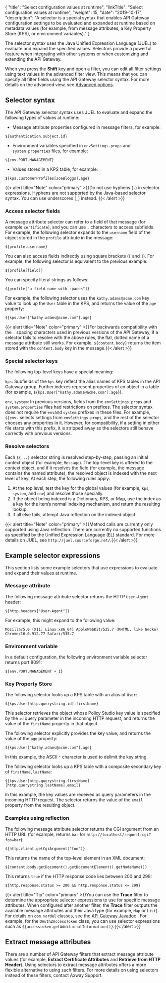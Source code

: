{
"title": "Select configuration values at runtime",
"linkTitle": "Select configuration values at runtime",
"weight": 15,
"date": "2019-10-17",
"description": "A selector is a special syntax that enables API Gateway configuration settings to be evaluated and expanded at runtime based on metadata values (for example, from message attributes, a Key Property Store (KPS), or environment variables)."
}

The selector syntax uses the Java Unified Expression Language (JUEL) to evaluate and expand the specified values. Selectors provide a powerful feature when integrating with other systems or when customizing and extending the API Gateway.

When you press the **Shift**
key and open a filter, you can edit all filter settings using text values in the advanced filter view. This means that you can specify all filter fields using the API Gateway selector syntax. For more details on the advanced view, see [Advanced options](/docs/apim_policydev/apigw_poldev/general_ps_settings/#advanced-options).

## Selector syntax

The API Gateway selector syntax uses JUEL to evaluate and expand the following types of values at runtime:

* Message attribute properties configured in message filters, for example:

```
${authentication.subject.id}
```

* Environment variables specified in `envSettings.props`
    and `system.properties`
    files, for example:

```
${env.PORT.MANAGEMENT}
```

* Values stored in a KPS table, for example:

```
${kps.CustomerProfiles[JoeBloggs].age}
```

{{< alert title="Note" color="primary" >}}Do not use hyphens (`-`) in selector expressions. Hyphens are not supported by the Java-based selector syntax. You can use underscores (`_`) instead. {{< /alert >}}

### Access selector fields

A message attribute selector can refer to a field of that message (for example `certificate`), and you can use `.`
characters to access subfields. For example, the following selector expands to the `username`
field of the object stored in the `profile`
attribute in the message:

```
${profile.username}
```

You can also access fields indirectly using square brackets (`[`
and `]`). For example, the following selector is equivalent to the previous example:

```
${profile[field]}
```

You can specify literal strings as follows:

```
${profile["a field name with spaces"]}
```

For example, the following selector uses the `kathy.adams@acme.com`
key value to look up the `User`
table in the KPS, and returns the value of the `age`
property:

```
${kps.User["kathy.adams@acme.com"].age}
```

{{< alert title="Note" color="primary" >}}For backwards compatibility with the `.`
spacing characters used in previous versions of the API Gateway, if a selector fails to resolve with the above rules, the flat, dotted name of a message attribute still works. For example, `${content.body}`
returns the item stored with the `content.body`
key in the message.{{< /alert >}}

### Special selector keys

The following top-level keys have a special meaning:

`kps`: Subfields of the `kps` key reflect the alias names of KPS tables in the API Gateway group. Further indexes represent properties of an object in a table (for example, `${kps.User["kathy.adams@acme.com"].age}`).

`env`, `system`: In previous versions, fields from the `envSettings.props` and `system.properties` files had restrictions on prefixes. The selector syntax does not require the `env`and `system` prefixes in these files. For example, `${env.` selects settings from `envSettings.props`, and the rest of the selector chooses any properties in it. However, for compatibility, if a setting in either file starts with this prefix, it is stripped away so the selectors still behave correctly with previous versions.

### Resolve selectors

Each `${...}`
selector string is resolved step-by-step, passing an initial context object (for example, `Message`). The top-level key is offered to the context object, and if it resolves the field (for example, the message contains the named attribute), the resolved object is indexed with the next level of key. At each step, the following rules apply:

1. At the top level, test the key for the global values (for example, `kps`, `system`, and `env`) and resolve those specially.
2. If the object being indexed is a Dictionary, KPS, or Map, use the index as a key for the item’s normal indexing mechanism, and return the resulting lookup.
3. If all else fails, attempt Java reflection on the indexed object.

{{< alert title="Note" color="primary" >}}Method calls are currently only supported using Java reflection. There are currently no supported functions as specified by the Unified Expression Language (EL) standard. For more details on JUEL, see `http://juel.sourceforge.net/`.{{< /alert >}}

## Example selector expressions

This section lists some example selectors that use expressions to evaluate and expand their values at runtime.

### Message attribute

The following message attribute selector returns the HTTP `User-Agent`
header:

```
${http.headers["User-Agent"]}
```

For example, this might expand to the following value:

```
Mozilla/5.0 (X11; Linux x86_64) AppleWebKit/535.7 (KHTML, like Gecko) Chrome/16.0.912.77 Safari/535.7
```

### Environment variable

In a default configuration, the following environment variable selector returns port 8091:

```
${env.PORT.MANAGEMENT + 1}
```

### Key Property Store

The following selector looks up a KPS table with an alias of `User`:

```
${kps.User[http.querystring.id].firstName}
```

This selector retrieves the object whose Policy Studio key value is specified by the `id`
query parameter in the incoming HTTP request, and returns the value of the `firstName`
property in that object.

The following selector explicitly provides the key value, and returns the value of the `age`
property:

```
${kps.User["kathy.adams@acme.com"].age}
```

In this example, the ASCII `"`
character is used to delimit the key string.

The following selector looks up a KPS table with a composite secondary key of `firstName,lastName`:

```
${kps.User[http.querystring.firstName][http.querystring.lastName].email}
```

In this example, the key values are received as query parameters in the incoming HTTP request. The selector returns the value of the `email`
property from the resulting object.

### Examples using reflection

The following message attribute selector returns the CGI argument from an HTTP URL (for example, returns `bar`
for `http://localhost/request.cgi?foo=bar`):

```
${http.client.getCgiArgument("foo")}
```

This returns the name of the top-level element in an XML document:

```
${content.body.getDocument().getDocumentElement().getNodeName()}
```

This returns `true` if the HTTP response code lies between 200 and 299:

```
${http.response.status >= 200 && http.response.status <= 299}
```

{{< alert title="Tip" color="primary" >}}You can use the **Trace**
filter to determine the appropriate selector expressions to use for specific message attributes. When configured after another filter, the **Trace** filter outputs the available message attributes and their Java type (for example, `Map`
or `List`). For details on `com.vordel` classes, see the [API Gateway Javadoc](https://support.axway.com/htmldoc/1433380)
. For example, for the `OAuth2AccessToken`
class, you can use selector expressions such as `${accesstoken.getAdditionalInformation()}`.{{< /alert >}}

## Extract message attributes

There are a number of API Gateway filters that extract message attribute values (for example, **Extract Certificate Attributes**
and **Retrieve from HTTP Header**). Using selectors to extract message attributes offers a more flexible alternative to using such filters. For more details on using selectors instead of these filters, contact Axway Support.
